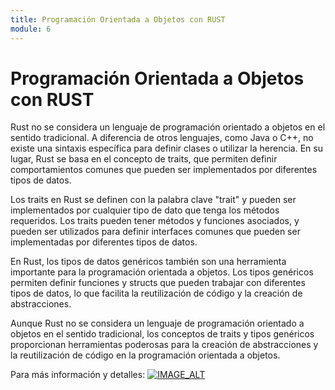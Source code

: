 ```yaml
---
title: Programación Orientada a Objetos con RUST
module: 6
---
```

# Programación Orientada a Objetos con RUST

Rust no se considera un lenguaje de programación orientado a objetos en el sentido tradicional. A diferencia de otros lenguajes, como Java o C++, no existe una sintaxis específica para definir clases o utilizar la herencia. En su lugar, Rust se basa en el concepto de traits, que permiten definir comportamientos comunes que pueden ser implementados por diferentes tipos de datos.

Los traits en Rust se definen con la palabra clave "trait" y pueden ser implementados por cualquier tipo de dato que tenga los métodos requeridos. Los traits pueden tener métodos y funciones asociados, y pueden ser utilizados para definir interfaces comunes que pueden ser implementadas por diferentes tipos de datos.

En Rust, los tipos de datos genéricos también son una herramienta importante para la programación orientada a objetos. Los tipos genéricos permiten definir funciones y structs que pueden trabajar con diferentes tipos de datos, lo que facilita la reutilización de código y la creación de abstracciones.

Aunque Rust no se considera un lenguaje de programación orientado a objetos en el sentido tradicional, los conceptos de traits y tipos genéricos proporcionan herramientas poderosas para la creación de abstracciones y la reutilización de código en la programación orientada a objetos.


Para más información y detalles:
[![IMAGE_ALT](https://img.youtube.com/vi/yCeaQte_f8s/0.jpg)](https://www.youtube.com/watch?v=yCeaQte_f8s&list=PLnf2S4I9w85P-zimbgpCWJlTJZnY_4TmX&index=7)